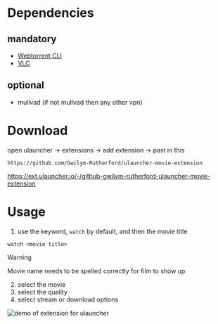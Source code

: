 # Dependencies
## mandatory
- [Webtorrent CLI](https://github.com/webtorrent/webtorrent-cli)
- [VLC](https://www.videolan.org/vlc/)
## optional
- mullvad (if not mullvad then any other vpn)


# Download
open ulauncher -> extensions -> add extension -> past in this
```
https://github.com/Gwilym-Rutherford/ulauncher-movie-extension
```
https://ext.ulauncher.io/-/github-gwilym-rutherford-ulauncher-movie-extension

# Usage
1. use the keyword, `watch` by default, and then the movie title
```
watch <movie title>
```
> [!WARNING]
> Movie name needs to be spelled correctly for film to show up

2. select the movie
3. select the quality
4. select stream or download options

![demo of extension for ulauncher](demo/demo.GIF)

